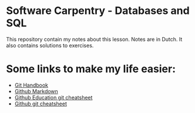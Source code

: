 # Software Carpentry - Databases and SQL

This repository contain my notes about this lesson. Notes are in
Dutch. It also contains solutions to exercises.

# Some links to make my life easier:
* [Git Handbook](https://guides.github.com/introduction/git-handbook/)
* [Github Markdown](https://guides.github.com/features/mastering-markdown/)
* [Github Education git cheatsheet](https://education.github.com/git-cheat-sheet-education.pdf)
* [Github git cheatsheet](https://github.github.com/training-kit/downloads/github-git-cheat-sheet.pdf)
